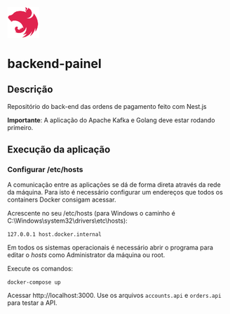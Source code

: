 [<img src="../img/nestjs.svg" width="72"/>](Nest.js)

# backend-painel

## Descrição

Repositório do back-end das ordens de pagamento feito com Nest.js

**Importante**: A aplicação do Apache Kafka e Golang deve estar rodando primeiro.

## Execução da aplicação

### Configurar /etc/hosts

A comunicação entre as aplicações se dá de forma direta através da rede da máquina.
Para isto é necessário configurar um endereços que todos os containers Docker consigam acessar.

Acrescente no seu /etc/hosts (para Windows o caminho é C:\Windows\system32\drivers\etc\hosts):
```
127.0.0.1 host.docker.internal
```
Em todos os sistemas operacionais é necessário abrir o programa para editar o *hosts* como Administrator da máquina ou root.

Execute os comandos:

```
docker-compose up
```

Acessar http://localhost:3000. Use os arquivos `accounts.api` e `orders.api` para testar a API.